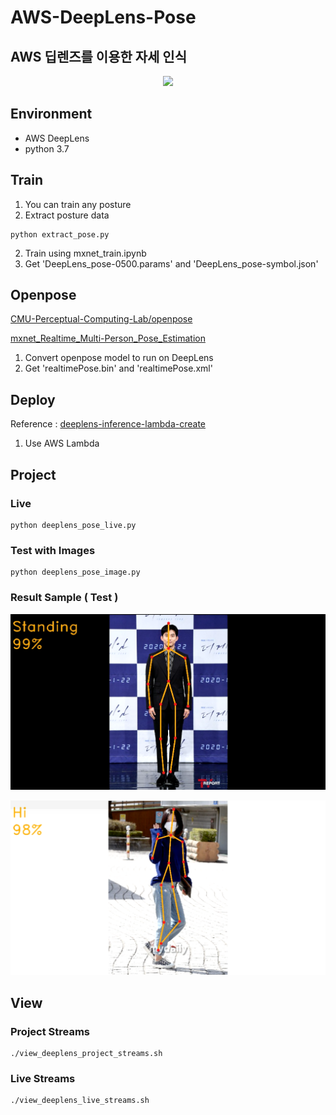 # AWS-DeepLens-Pose

## AWS 딥렌즈를 이용한 자세 인식

<p align=center><img width="200" src="https://user-images.githubusercontent.com/68395698/113527692-47448400-95f9-11eb-844d-408fbf3f25e8.png"></p>

## Environment

- AWS DeepLens
- python 3.7

## Train

1. You can train any posture
2. Extract posture data

```
python extract_pose.py
```

2. Train using mxnet_train.ipynb
3. Get 'DeepLens_pose-0500.params' and 'DeepLens_pose-symbol.json'

## Openpose
[CMU-Perceptual-Computing-Lab/openpose](https://github.com/CMU-Perceptual-Computing-Lab/openpose)

[mxnet_Realtime_Multi-Person_Pose_Estimation](https://github.com/dragonfly90/mxnet_Realtime_Multi-Person_Pose_Estimation)
1. Convert openpose model to run on DeepLens
2. Get 'realtimePose.bin' and 'realtimePose.xml'

## Deploy
Reference : [deeplens-inference-lambda-create](https://github.com/awsdocs/aws-deeplens-user-guide/blob/master/doc_source/deeplens-inference-lambda-create.md)
1. Use AWS Lambda


## Project

### Live

```
python deeplens_pose_live.py
```

### Test with Images

```
python deeplens_pose_image.py
```

### Result Sample ( Test )

<p align=center><img width="800" src="./result/test1.png"></p>
<p align=center><img width="800" src="./result/test2.png"></p>

## View

### Project Streams

```
./view_deeplens_project_streams.sh
```

### Live Streams

```
./view_deeplens_live_streams.sh
```
